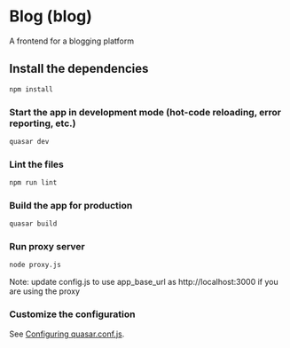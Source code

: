 # Blog (blog)

A frontend for a blogging platform

## Install the dependencies
```bash
npm install
```

### Start the app in development mode (hot-code reloading, error reporting, etc.)
```bash
quasar dev
```

### Lint the files
```bash
npm run lint
```

### Build the app for production
```bash
quasar build
```

### Run proxy server
```bash
node proxy.js
```
Note: update config.js to use app_base_url as http://localhost:3000 if you are using the proxy

### Customize the configuration
See [Configuring quasar.conf.js](https://quasar.dev/quasar-cli/quasar-conf-js).
